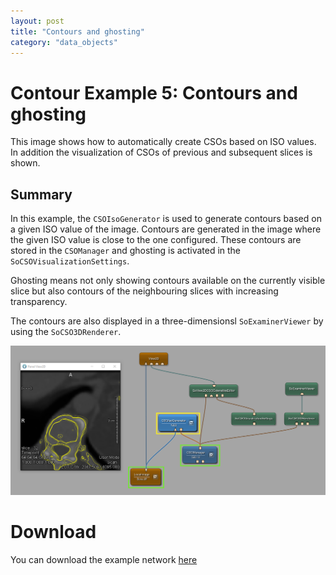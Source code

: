```yaml
---
layout: post
title: "Contours and ghosting"
category: "data_objects"
---
```


# Contour Example 5: Contours and ghosting
This image shows how to automatically create CSOs based on ISO values. In addition the visualization of CSOs of previous and subsequent slices is shown.

## Summary
In this example, the `CSOIsoGenerator` is used to generate contours based on a given ISO value of the image. Contours are generated in the image where the given ISO value is close to the one configured. These contours are stored in the `CSOManager` and ghosting is activated in the `SoCSOVisualizationSettings`.

Ghosting means not only showing contours available on the currently visible slice but also contours of the neighbouring slices with increasing transparency.

The contours are also displayed in a three-dimensionsl `SoExaminerViewer` by using the `SoCSO3DRenderer`.

![Screenshot](/examples/data_objects/contours/example5/image.png)

# Download
You can download the example network [here](/examples/data_objects/contours/example5/ContourExample5.mlab)

